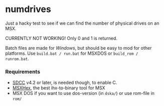 # numdrives
Just a hacky test to see if we can find the number of physical drives on an MSX.

CURRENTLY NOT WORKING! Only 0 and 1 is returned.

Batch files are made for *Windows*, but should be easy to mod for other platforms. 
Use `build.bat / run.bat` for MSXDOS or `build_rom / runrom.bat`.

### Requirements
* [SDCC](https://sdcc.sourceforge.net/) v4.2 or later, is needed though, to enable C.
* [MSXHex](https://aoineko.org/msxgl/index.php?title=MSXhex), the best ihx-to-binary tool for MSX
* MSX DOS if you want to use dos-version (in `dska/`) or use rom-file in `rom/`
